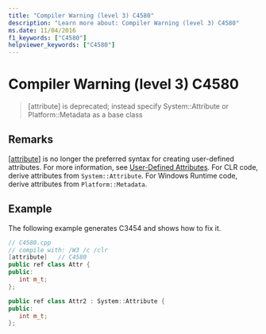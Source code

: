 ```yaml
---
title: "Compiler Warning (level 3) C4580"
description: "Learn more about: Compiler Warning (level 3) C4580"
ms.date: 11/04/2016
f1_keywords: ["C4580"]
helpviewer_keywords: ["C4580"]
---
```

# Compiler Warning (level 3) C4580

> [attribute] is deprecated; instead specify System::Attribute or Platform::Metadata as a base class

## Remarks

[[attribute](../../windows/attributes/attribute.md)] is no longer the preferred syntax for creating user-defined attributes. For more information, see [User-Defined Attributes](../../extensions/user-defined-attributes-cpp-component-extensions.md). For CLR code, derive attributes from `System::Attribute`. For Windows Runtime code, derive attributes from `Platform::Metadata`.

## Example

The following example generates C3454 and shows how to fix it.

```cpp
// C4580.cpp
// compile with: /W3 /c /clr
[attribute]   // C4580
public ref class Attr {
public:
   int m_t;
};

public ref class Attr2 : System::Attribute {
public:
   int m_t;
};
```
